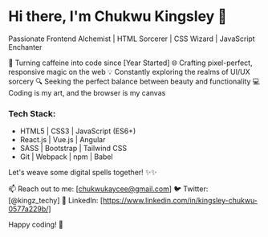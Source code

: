 # Hi there, I'm Chukwu Kingsley 👋

Passionate Frontend Alchemist | HTML Sorcerer | CSS Wizard | JavaScript Enchanter

🚀 Turning caffeine into code since [Year Started]
🌐 Crafting pixel-perfect, responsive magic on the web
💡 Constantly exploring the realms of UI/UX sorcery
🔍 Seeking the perfect balance between beauty and functionality
💻 Coding is my art, and the browser is my canvas

### Tech Stack:
- HTML5 | CSS3 | JavaScript (ES6+)
- React.js | Vue.js | Angular
- SASS | Bootstrap | Tailwind CSS
- Git | Webpack | npm | Babel

Let's weave some digital spells together! ✨✨

📫 Reach out to me: [chukwukaycee@gmail.com]
🐦 Twitter: [@kingz_techy]
👔 LinkedIn: [https://www.linkedin.com/in/kingsley-chukwu-0577a229b/]

Happy coding! 🚀
